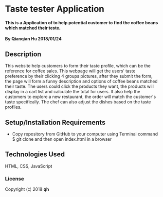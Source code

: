 # Taste tester Application

#### This is a Application of to help potential customer to find the coffee beans which matched their teste.

#### By Qianqian Hu 2018/01/24

## Description

This website help customers to form their taste profile, which can be the reference for coffee sales. This webpage will get the users' taste preference by their clicking 4 groups pictures, after they submit the form, the page will form a funny description and options of coffee beans matched their taste. The users could click the products they want, the products will display in a cart list and calculate the total for users. It also help the customers to explore a new restaurant, the order will match the customer's taste specifically. The chef can also adjust the dishes based on the taste profiles.

## Setup/Installation Requirements

* Copy repository from GitHub to your computer using Terminal command $ git clone and then open index.html in a browser
<!-- , or -->
<!-- * Open [link](https://QIANQIANHU.github.io/coffee-beans-advice/) in your browser. -->

## Technologies Used

HTML, CSS, JavaScript

### License

Copyright (c) 2018 **qh**
